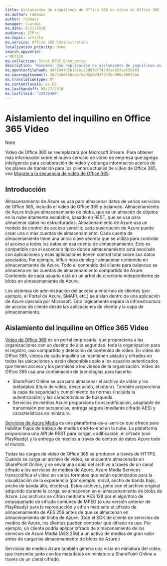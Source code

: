 ```yaml
---
title: Aislamiento de inquilinos de Office 365 en vídeo de Office 365
ms.author: robmazz
author: robmazz
manager: laurawi
ms.date: 8/21/2018
audience: ITPro
ms.topic: article
ms.service: Office 365 Administration
localization_priority: None
search.appverid:
- MET150
ms.collection: Strat_O365_Enterprise
description: 'Resumen: Una explicación de aislamiento de inquilinos en vídeo de Office 365.'
ms.openlocfilehash: 9476047d56161ec2589fdf743d7ee837ea558865
ms.sourcegitcommit: 36c5466056cdef6ad2a8d9372f2bc009a30892bb
ms.translationtype: MT
ms.contentlocale: es-ES
ms.lasthandoff: 08/27/2018
ms.locfileid: "22536460"
---
```

# <a name="tenant-isolation-in-office-365-video"></a>Aislamiento del inquilino en Office 365 Video

> [!NOTE]
> Vídeo de Office 365 se reemplazará por Microsoft Stream. Para obtener más información sobre el nuevo servicio de vídeo de empresa que agrega inteligencia para colaboración de vídeo y obtenga información acerca de los planes de transición para los clientes actuales de vídeo de Office 365, vea [Migrate a la secuencia de vídeo de Office 365](https://docs.microsoft.com/stream/).

## <a name="introduction"></a>Introducción
Almacenamiento de Azure se usa para almacenar datos de varios servicios de Office 365, incluido el vídeo de Office 365 y balanceo. Almacenamiento de Azure incluye almacenamiento de blobs, que es un almacén de objetos en la nube altamente escalable, basado en REST, que se usa para almacenar datos no estructurados. Almacenamiento de Azure usa un modelo de control de acceso sencillo; cada suscripción de Azure puede crear una o más cuentas de almacenamiento. Cada cuenta de almacenamiento tiene una única clave secreta que se utiliza para controlar el acceso a todos los datos en esa cuenta de almacenamiento. Esto es compatible con el escenario típico donde almacenamiento está asociado con aplicaciones y esas aplicaciones tienen control total sobre sus datos asociados; Por ejemplo, influir hora de elegir almacenar contenido en almacenamiento de Azure. Todo el contenido del cliente para balanceo se almacena en las cuentas de almacenamiento compartido de Azure. Contenido de cada usuario está en un árbol de directorio independiente de blobs en almacenamiento de Azure.

Los sistemas de administración del acceso a entornos de clientes (por ejemplo, el Portal de Azure, SMAPI, etc.) se aíslan dentro de una aplicación de Azure operada por Microsoft. Esto lógicamente separa la infraestructura de acceso de cliente desde las aplicaciones de cliente y la capa de almacenamiento.

## <a name="tenant-isolation-in-office-365-video"></a>Aislamiento del inquilino en Office 365 Video
[Vídeo de Office 365](https://support.office.com/article/Meet-Office-365-Video-ca1cc1a9-a615-46e1-b6a3-40dbd99939a6) es un portal empresarial que proporciona a las organizaciones con un destino de alta seguridad, toda la organización para el registro, uso compartido y detección de contenido de vídeo. En vídeo de Office 365, vídeos de cada inquilino se mantienen aislado y cifrados en todas las ubicaciones y están disponibles solo a los usuarios autenticados que tienen acceso y los permisos a los vídeos de la organización. Vídeo de Office 365 usa una combinación de tecnologías para hacerlo:
- SharePoint Online se usa para almacenar el archivo de vídeo y los metadatos (título de vídeo, descripción, etcetera). También proporciona la capa de seguridad y cumplimiento de normas (incluida la autenticación) y las características de búsqueda.
- Servicios de medios Azure proporciona transcodificación, adaptable de transmisión por secuencias, entrega segura (mediante cifrado AES) y características en miniatura.

[Servicios de Azure Media](https://azure.microsoft.com/services/media-services/) es una plataforma-as-a-service que ofrece para habilitar flujos de trabajo de medios end-to-end en la nube. La plataforma proporciona una API de REST para cargar, codificación, el cifrado (con PlayReady) y la entrega de medios a través de centros de datos Azure todo el mundo.

Todas las cargas de vídeo de Office 365 se producen a través de HTTPS. Cuando se carga un archivo de vídeo, se encuentra almacenada en SharePoint Online, y se envía una copia del archivo a través de un canal cifrado a los servicios de medios de Azure. Azure Media Services transcodifica el vídeo en varios formatos que están optimizados para la visualización de la experiencia (por ejemplo, móvil, ancho de banda bajo, ancho de banda alto, etcetera). Estos archivos, junto con el archivo original adquirido durante la carga, se almacenan en el almacenamiento de blobs de Azure. Los archivos se cifran mediante AES 128 por el algoritmo de empaquetado de cifrado comunes de MPEG (o una versión anterior de PlayReady) para la reproducción y cifran mediante el cifrado de almacenamiento de AES 256 antes de que se almacenan en almacenamiento de blobs de Azure. (Con el SDK de cliente de servicios de medios de Azure, los clientes pueden controlar qué cifrado se usa. Por ejemplo, un cliente podría aplicar cifrado de almacenamiento de los servicios de Azure Media (AES 256) a un activo de medios de gran valor antes de cargarlas almacenamiento de blobs de Azure.)

Servicios de medios Azure también genera una vista en miniatura del vídeo, que transmite junto con los metadatos en miniatura a SharePoint Online a través de un canal cifrado.
